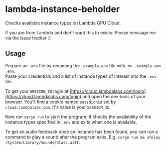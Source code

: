 # lambda-instance-beholder

Checks available instance types on Lambda GPU Cloud.

If you are from Lambda and don't want this to exists: Please message me via the issue tracker :)

## Usage

Prepare an `.env` file by renaming the `.example-env` file with: `mv .example-env .env`.  
Paste your credentials and a list of instance types of interest into the `.env` file.

To get your `SESSION_ID` login at [https://cloud.lambdalabs.com/login](https://cloud.lambdalabs.com/login) and open the dev tools of your browser. You'll find a cookie named `sessdionid` set by `cloud.lambdalabs.com`. It's value is your `SESSION_ID`.

Now run `cargo run` to start the program. It checks the availability of the instance types specified in `.env` and exits when one is available.

To get an audio feedback once an instance has been found, you can run a command to play a sound after the program exits. E.g. `cargo run && afplay /System/Library/Sounds/Glass.aiff`.
